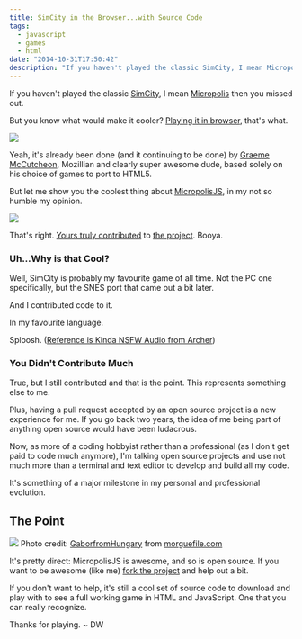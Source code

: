 ```yaml
---
title: SimCity in the Browser...with Source Code
tags:
  - javascript
  - games
  - html
date: "2014-10-31T17:50:42"
description: "If you haven't played the classic SimCity, I mean Micropolis then you missed out."
---
```


[1]: micropolisjs-city.png
[2]: micropolisjs-pullrequest.png
[3]: file54531acb193b9.jpg

If you haven't played the classic [SimCity](http://www.simcity.com/en_US/product/simcity-classic), I mean [Micropolis](https://code.google.com/p/micropolis/) then you missed out.

But you know what would make it cooler? [Playing it in browser](http://micropolisjs.graememcc.co.uk/), that's what.

![][1]

Yeah, it's already been done (and it continuing to be done) by [Graeme McCutcheon](http://www.graememcc.co.uk/), Mozillian and clearly super awesome dude, based solely on his choice of games to port to HTML5.

But let me show you the coolest thing about [MicropolisJS](http://micropolisjs.graememcc.co.uk/), in my not so humble my opinion.

![][2]

That's right. [Yours truly contributed](https://github.com/graememcc/micropolisJS/pull/17) to [the project](https://github.com/graememcc/micropolisJS). Booya.

### Uh...Why is that Cool?

Well, SimCity is probably my favourite game of all time. Not the PC one specifically, but the SNES port that came out a bit later.

And I contributed code to it.

In my favourite language.

Sploosh. ([Reference is Kinda NSFW Audio from Archer](http://youtu.be/HC1NqZvY_lA?t=6s))

### You Didn't Contribute Much

True, but I still contributed and that is the point. This represents something else to me.

Plus, having a pull request accepted by an open source project is a new experience for me. If you go back two years, the idea of me being part of anything open source would have been ludacrous.

Now, as more of a coding hobbyist rather than a professional (as I don't get paid to code much anymore), I'm talking open source projects and use not much more than a terminal and text editor to develop and build all my code.

It's something of a major milestone in my personal and professional evolution.

## The Point

![][3]
Photo credit: [GaborfromHungary](http://www.morguefile.com/creative/GaborfromHungary) from [morguefile.com](http://www.morguefile.com/)

It's pretty direct: MicropolisJS is awesome, and so is open source. If you want to be awesome (like me) [fork the project](https://github.com/graememcc/micropolisJS) and help out a bit.

If you don't want to help, it's still a cool set of source code to download and play with to see a full working game in HTML and JavaScript. One that you can really recognize.

Thanks for playing. ~ DW